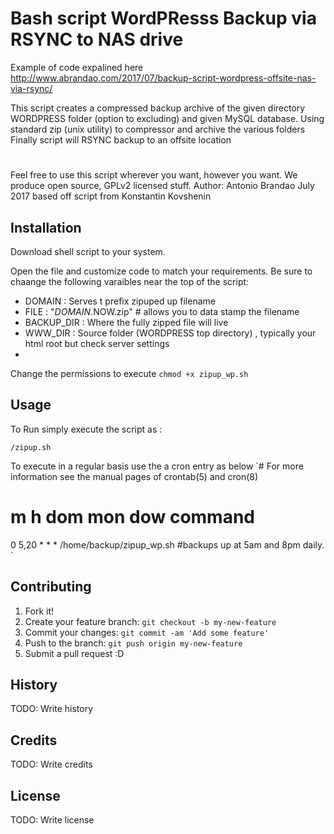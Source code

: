 # Bash script WordPResss Backup via RSYNC to NAS drive
Example of code expalined here  http://www.abrandao.com/2017/07/backup-script-wordpress-offsite-nas-via-rsync/

This script creates a compressed backup archive of the given directory WORDPRESS folder (option to excluding) 
and given MySQL database.  Using standard zip (unix utility) to compressor and archive the various folders
Finally script will  RSYNC backup to an offsite location
#
 Feel free to use this script wherever you want, however you want. We produce open source, GPLv2 licensed stuff.
Author: Antonio Brandao July 2017 based off script from Konstantin Kovshenin 

## Installation

Download shell script to your system. 

 Open the file and customize code  to match your requirements. Be sure to chaange the following varaibles near the top of the script:

   * DOMAIN : Serves t prefix zipuped up filename
   * FILE   : "$DOMAIN.$NOW.zip"  # allows you to data stamp the filename 
   * BACKUP_DIR : Where the fully zipped file will live
   * WWW_DIR : Source folder (WORDPRESS  top directory) , typically your html root but check server settings
   *

Change the permissions to execute `chmod +x zipup_wp.sh`



## Usage

 To Run simply execute the script as :

`/zipup.sh`

  To execute  in a regular basis use the a cron entry as below
`# For more information see the manual pages of crontab(5) and cron(8)
#
# m h     dom mon dow   command
  0  5,20 *   *    *   /home/backup/zipup_wp.sh   #backups up at 5am and 8pm daily.
`


## Contributing
1. Fork it!
2. Create your feature branch: `git checkout -b my-new-feature`
3. Commit your changes: `git commit -am 'Add some feature'`
4. Push to the branch: `git push origin my-new-feature`
5. Submit a pull request :D
## History
TODO: Write history
## Credits
TODO: Write credits
## License
TODO: Write license

